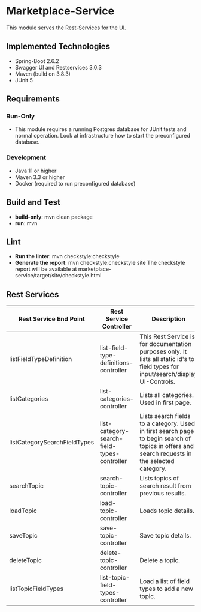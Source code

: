 # Marketplace-Service

This module serves the Rest-Services for the UI.

## Implemented Technologies
- Spring-Boot 2.6.2
- Swagger UI and Restservices 3.0.3
- Maven (build on 3.8.3)
- JUnit 5


## Requirements


### Run-Only

- This module requires a running Postgres database for JUnit tests and normal operation. Look at infrastructure how to start the preconfigured database.


### Development

- Java 11 or higher
- Maven 3.3 or higher
- Docker (required to run preconfigured database)


## Build and Test

- **build-only**: mvn clean package
- **run**: mvn

## Lint

- **Run the linter**: mvn checkstyle:checkstyle
- **Generate the report**: mvn checkstyle:checkstyle site
The checkstyle report will be available at marketplace-service/target/site/checkstyle.html

## Rest Services

| Rest Service End Point        | Rest Service Controller     | Description     |
| -----------                   | -----------                 | -----------     |
| listFieldTypeDefinition       |  list-field-type-definitions-controller | This Rest Service is for documentation purposes only. It lists all static id's to field types for input/search/display UI-Controls. |
|  listCategories    | list-categories-controller         | Lists all categories. Used in first page. |
|  listCategorySearchFieldTypes  | list-category-search-field-types-controller         | Lists search fields to a category. Used in first search page to begin search of topics in offers and search requests in the selected category. |
|  searchTopic  | search-topic-controller         | Lists topics of search result from previous results. |
|  loadTopic  | load-topic-controller         | Loads topic details. |
|  saveTopic  | save-topic-controller         | Save topic details. |
|  deleteTopic  | delete-topic-controller         | Delete a topic. |
|  listTopicFieldTypes  | list-topic-field-types-controller         | Load a list of field types to add a new topic. |


